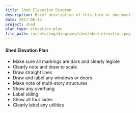 ```yaml
---
title: Shed Elevation Diagram
description: Brief description of this form or document
date: 2017-06-14
project: shed
plan_type: elevation-plan
file_path: /assets/img/diagrams/shed/shed-elevation.png
---
```

#### Shed Elevation Plan
* Make sure all markings are dark and clearly legible
* Clearly note and draw to scale
* Draw straight lines
* Draw and label any windows or doors
* Make note of multi-story structures
* Show any overhang
* Label siding
* Show all four sides
* Clearly label any utilities
